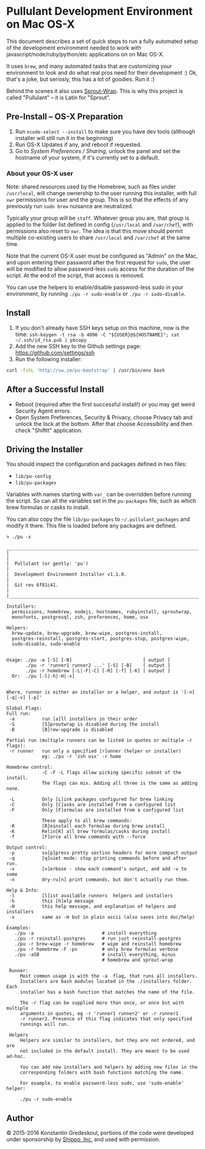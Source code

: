 # Pullulant Development Environment on Mac OS-X

This document describes a set of quick steps to run a fully automated setup of the development
environment needed to work with javascript/node/ruby/python/etc applications on on Mac OS-X.

It uses `brew`, and many automated tasks that are customizing your environment to look and do what real pros need for their development :) Ok, that's a joke, but seriosly, this has a lot of goodies. Run it :)

Behind the scenes it also uses [Sprout-Wrap](https://github.com/pivotal-sprout/sprout-wrap). This is why this project is called
"Pullulant" – it is Latin for "Sprout".

## Pre-Install – OS-X Preparation

  1. Run `xcode-select --install` to make sure you have dev tools (although installer will still run it in the beginning)
  2. Run OS-X Updates if any, and reboot if requested.
  3. Go to _System Preferences / Sharing_, unlock the panel and set the hostname of your system, if it's currently set to a default.

### About your OS-X user

Note: shared resources used by the Homebrew, such as files under `/usr/local`,
will change ownership to the user running this installer, with full `xwr`
permissions for user and the group. This is so that the effects of any
previously run `sudo brew` nuisance are neutralized.

Typically your group will be `staff`.  Whatever group you are, that group is
applied to the folder list defined in config (`/usr/local` and `/var/chef`), with
permissions also reset to `xwr`. The idea is that this move should permit
multiple co-existing users to share `/usr/local` and `/var/chef` at the same time.  

Note that the current OS-X user must be configured as "Admin" on the Mac, and upon
entering their password after the first request for `sudo`, the user will be
modified to allow password-less `sudo` access for the duration of the script.
At the end of the script, that access is removed.

You can use the helpers to enable/disable password-less sudo in your environment,
by running `./pu -r sudo-enable` or `./pu -r sudo-disable`.

## Install

  1. If you don't already have SSH keys setup on this machine, now is the time: `ssh-keygen -t rsa -b 4096 -C "${USER}@${HOSTNAME}"; cat ~/.ssh/id_rsa.pub | pbcopy`
  2. Add the new SSH key to the Github settings page: https://github.com/settings/ssh
  3. Run the following installer:

```bash
curl -fsSL 'http://sw.im/pu-bootstrap' | /usr/bin/env bash
```

## After a Successful Install

 * Reboot (required after the first successful install!) or you may get weird
   Security Agent errors.
 * Open System Preferences, Security & Privacy, choose Privacy tab and
   unlock the lock at the bottom. After that choose Accessibility and then check "ShiftIt" application.

## Driving the Installer

You should inspect the configuration and packages defined in two files:

 * `lib/pu-config`
 * `lib/pu-packages`

Variables with names starting with `var_` can be overridden before running the
script. So can all the variables set in the `pu-packages` file, such as
which brew formulas or casks to install.

You can also copy the file `lib/pu-packages` to `~/.pullulant_packages` and
modify it there. This file is loaded before any packages are defined.

```
> ./pu -x

___________________________________________________________________________________
|                                                                                   |
|  Pullulant (or gently: 'pu')                                                      |
|  Development Environment Installer v1.1.0.                                        |
|  Git rev 6f81c41.                                                                 |
|___________________________________________________________________________________|

Installers:
  permissions, homebrew, nodejs, hostnames, rubyinstall, sproutwrap,
  monofonts, postgresql, zsh, preferences, home, osx

Helpers:
  brew-update, brew-upgrade, brew-wipe, postgres-install,
  postgres-reinstall, postgres-start, postgres-stop, postgres-wipe,
  sudo-disable, sudo-enable


Usage: ./pu -a [-S] [-B]                          [ output ]
       ./pu -r 'runner1 runner2 ...' [-S] [-B]    [ output ]
       ./pu -r homebrew [-L|-F|-C] [-R] [-f] [-K] [ output ]
  Or:  ./pu [-l|-h|-H|-x]


Where, runner is either an installer or a helper, and output is '[-n] [-q|-v] [-p]'

Global Flags:
Full run:
 -a          run [a]ll installers in their order
 -S          [S]proutwrap is disabled during the install
 -B          [B]rew-upgrade is disabled

Partial run (multiple runners can be listed in quotes or multiple -r flags):
 -r runner   run only a specified [r]unner (helper or installer)
             eg: ./pu -r 'zsh osx' -r home

Homebrew control:
             -C -F -L flags allow picking specific subset of the install.
             The flags can mix. Adding all three is the same as adding none.

 -L          Only [L]ink packages configured for brew linking
 -C          Only [C]asks are installed from a configured list
 -F          Only [F]ormulas are installed from a configured list

             These apply to all brew commands:
 -R          [R]einstall each formulae during brew install
 -K          Relin[K] all brew formulas/casks during install
 -f          [F]orce all brew commands with --force

Output control:
 -p          su[p]press pretty section headers for more compact output
 -q          [q]uiet mode: stop printing commands before and after run.
 -v          [v]erbose - show each command's output, and add -v to some
 -n          dry-ru[n] print commands, but don't actually run them.

Help & Info:
 -l          [l]ist available runners  helpers and installers
 -h          this [h]elp message
 -H          this help message, and explanation of helpers and installers
 -x          same as -H but in plain ascii (also saves into doc/help)

Examples:
   ./pu -a                         # install everything
   ./pu -r reinstall-postgres      # run just reinstall-postgres
   ./pu -r brew-wipe -r homebrew   # wipe and reinstall homebrew
   ./pu -r homebrew -F -pv         # only brew formulas verbose
   ./pu -aSB                       # install everything, minus
                                   # homebrew and sprout-wrap

 Runner:
     Most common usage is with the -a  flag, that runs all installers.
     Installers are bash modules located in the ./installers folder. Each
     installer has a bash function that matches the name of the file.

     The -r flag can be supplied more than once, or once but with multiple
     arguments in quotes, eg -r 'runner1 runner2' or -r runner1
     -r runner2. Presence of this flag indicates that only specified
     runnings will run.

 Helpers
     Helpers are similar to installers, but they are not ordered, and are
     not included in the default install. They are meant to be used ad-hoc.

     You can add new installers and helpers by adding new files in the
     corresponding folders with bash functions matching the name.

     For example, to enable password-less sudo, use 'sudo-enable' helper:

     ./pu -r sudo-enable
```

## Author

&copy; 2015-2016 Konstantin Gredeskoul, portions of the code were developed under
sponsorship by [Shippo, Inc.](http://goshippo.com) and used with permission.
